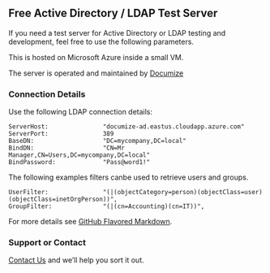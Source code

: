## Free Active Directory / LDAP Test Server

If you need a test server for Active Directory or LDAP testing and development, feel free to use the following parameters.

This is hosted on Microsoft Azure inside a small VM.

The server is operated and maintained by [Documize](https://documize.com)

### Connection Details

Use the following LDAP connection details:

	ServerHost:               "documize-ad.eastus.cloudapp.azure.com"
	ServerPort:               389
 	BaseDN:                   "DC=mycompany,DC=local"
	BindDN:                   "CN=Mr Manager,CN=Users,DC=mycompany,DC=local"
	BindPassword:             "Pass@word1!"

The following examples filters canbe used to retrieve users and groups.

    UserFilter:               "(|(objectCategory=person)(objectClass=user)(objectClass=inetOrgPerson))",
	GroupFilter:              "(|(cn=Accounting)(cn=IT))",

For more details see [GitHub Flavored Markdown](https://guides.github.com/features/mastering-markdown/).

### Support or Contact

[Contact Us](https://documize.com/contact) and we’ll help you sort it out.
